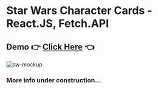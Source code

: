# Star Wars Character Cards - React.JS, Fetch.API

## Demo 👉 [Click Here](https://star-wars-cards.vercel.app) 👈

![sw-mockup](https://user-images.githubusercontent.com/17276621/153495916-770ec2c3-7bc6-4057-ad10-a1ca149fb4b6.png)


### More info under construction...
